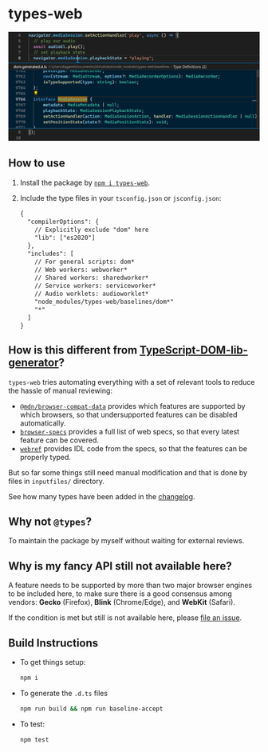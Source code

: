 # types-web

![An example showing types for MediaSession and MediaRecorder](docs/mediasession.png)

## How to use

1. Install the package by [`npm i types-web`](https://www.npmjs.com/package/types-web).
2. Include the type files in your `tsconfig.json` or `jsconfig.json`:

    ```json5
    {
      "compilerOptions": {
        // Explicitly exclude "dom" here
        "lib": ["es2020"]
      },
      "includes": [
        // For general scripts: dom*
        // Web workers: webworker*
        // Shared workers: sharedworker*
        // Service workers: serviceworker*
        // Audio worklets: audioworklet*
        "node_modules/types-web/baselines/dom*"
        "*"
      ]
    }
    ```

## How is this different from [TypeScript-DOM-lib-generator](https://github.com/microsoft/TypeScript-DOM-lib-generator/)?

`types-web` tries automating everything with a set of relevant tools to reduce the hassle of manual reviewing:

  * [`@mdn/browser-compat-data`](https://www.npmjs.com/package/@mdn/browser-compat-data) provides which features are supported by which browsers, so that undersupported features can be disabled automatically.
  * [`browser-specs`](https://www.npmjs.com/package/browser-specs) provides a full list of web specs, so that every latest feature can be covered.
  * [`webref`](https://github.com/w3c/webref) provides IDL code from the specs, so that the features can be properly typed.

But so far some things still need manual modification and that is done by files in `inputfiles/` directory.

See how many types have been added in the [changelog](CHANGELOG.md).

## Why not `@types`?

To maintain the package by myself without waiting for external reviews.

## Why is my fancy API still not available here?

A feature needs to be supported by more than two major browser engines to be included here, to make sure there is a good consensus among vendors: __Gecko__ (Firefox), __Blink__ (Chrome/Edge), and __WebKit__ (Safari).

If the condition is met but still is not available here, please [file an issue](https://github.com/saschanaz/types-web/issues/new).

## Build Instructions

* To get things setup:

    ```sh
    npm i
    ```

* To generate the `.d.ts` files

    ```sh
    npm run build && npm run baseline-accept
    ```

* To test:

    ```sh
    npm test
    ```
